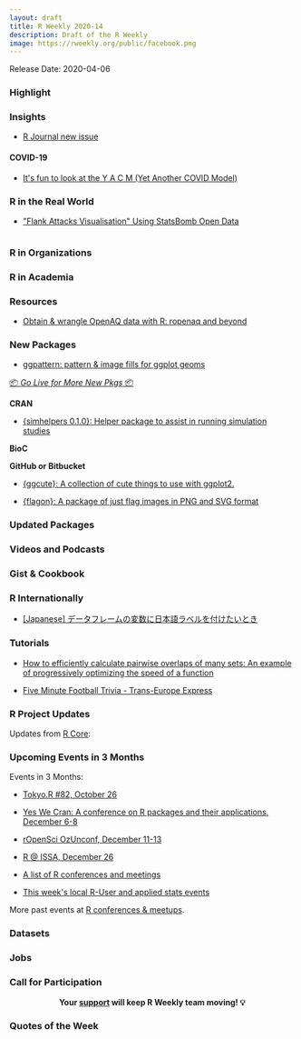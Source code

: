 ```yaml
---
layout: draft
title: R Weekly 2020-14
description: Draft of the R Weekly
image: https://rweekly.org/public/facebook.png
---
```


Release Date: 2020-04-06

###  Highlight



### Insights

+ [R Journal new issue](https://journal.r-project.org/archive/2019-2/)

#### COVID-19

* [It's fun to look at the Y A C M (Yet Another COVID Model)](https://medianwatch.netlify.com/post/covid-uncertainty/)

### R in the Real World

+ ["Flank Attacks Visualisation" Using StatsBomb Open Data](https://npranav10.github.io/blog/entries-into-final-third.html)

![]()

###  R in Organizations



###  R in Academia



###  Resources

+ [Obtain & wrangle OpenAQ data with R: ropenaq and beyond](https://masalmon.eu/talks/2020-03-31-ropenaq/)

###  New Packages

* [ggpattern: pattern & image fills for ggplot geoms](https://github.com/coolbutuseless/ggpattern/)

<p class="added-hostname"><a href="https://rweekly.org/live" target="_blank" class="externalLink">📦 <i>Go Live for More New Pkgs</i> 📦</a></p>

**CRAN**

+ [{simhelpers 0.1.0}: Helper package to assist in running simulation studies](https://meghapsimatrix.github.io/simhelpers/index.html)

**BioC**



**GitHub or Bitbucket**

+ [{ggcute}: A collection of cute things to use with ggplot2.](https://github.com/sharlagelfand/ggcute)

+ [{flagon}: A package of just flag images in PNG and SVG format](https://coolbutuseless.github.io/2020/04/03/introducing-flagon-a-package-of-just-flag-images-in-png-and-svg-format/)

### Updated Packages



###  Videos and Podcasts



### Gist & Cookbook



### R Internationally

+ [[Japanese] データフレームの変数に日本語ラベルを付けたいとき](http://ill-identified.hatenablog.com/entry/2020/03/30/013939)

###  Tutorials

+ [How to efficiently calculate pairwise overlaps of many sets: An example of progressively optimizing the speed of a function](https://blog.jdblischak.com/posts/pairwise-overlaps/)

+ [Five Minute Football Trivia - Trans-Europe Express](https://www.robert-hickman.eu/post/five_min_trivia_kraftwerk/)

<!--<div class="post-more-begin></div><div class="post-more-end"></div>-->

###  R Project Updates

Updates from [R Core](http://developer.r-project.org/blosxom.cgi/R-devel/NEWS):


###  Upcoming Events in 3 Months

Events in 3 Months:

+ [Tokyo.R #82, October 26](https://tokyor.connpass.com/)

+ [Yes We Cran: A conference on R packages and their applications, December 6-8](https://www.thinksisu.org/event/yeswecran/)

+ [rOpenSci OzUnconf, December 11-13](https://ozunconf19.ropensci.org/) 

+ [R @ ISSA, December 26](https://r-iisa2019.rbind.io/)

+ [A list of R conferences and meetings](https://jumpingrivers.github.io/meetingsR/events.html)

+ [This week's local R-User and applied stats events](https://community.rstudio.com/c/irl)


More past events at [R conferences & meetups](https://conf.rweekly.org).


### Datasets

### Jobs




###  Call for Participation


<p class="hide-support added-hostname support-rweekly" style="text-align: center;font-weight: bold;">Your <a class="non-visited externalLink" href="https://www.patreon.com/rweekly" onclick="pas(this)">support</a> will keep R Weekly team moving! 💡</p>

###  Quotes of the Week
